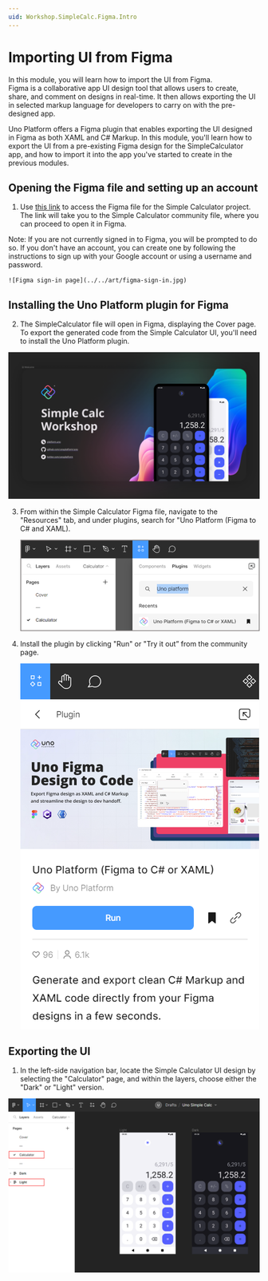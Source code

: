 ```yaml
---
uid: Workshop.SimpleCalc.Figma.Intro
---
```


# Importing UI from Figma

In this module, you will learn how to import the UI from Figma.  
Figma is a collaborative app UI design tool that allows users to create, share, and comment on designs in real-time. It then allows exporting the UI in selected markup language for developers to carry on with the pre-designed app.

Uno Platform offers a Figma plugin that enables exporting the UI designed in Figma as both XAML and C# Markup.
In this module, you'll learn how to export the UI from a pre-existing Figma design for the SimpleCalculator app, and how to import it into the app you've started to create in the previous modules.

## Opening the Figma file and setting up an account

1. Use [this link](https://aka.platform.uno/uno-figma-simplecalc-workshop) to access the Figma file for the Simple Calculator project. The link will take you to the Simple Calculator community file, where you can proceed to open it in Figma.

Note: If you are not currently signed in to Figma, you will be prompted to do so. If you don't have an account, you can create one by following the instructions to sign up with your Google account or using a username and password.

    ![Figma sign-in page](../../art/figma-sign-in.jpg)

## Installing the Uno Platform plugin for Figma

2.	The SimpleCalculator file will open in Figma, displaying the Cover page. To export the generated code from the Simple Calculator UI, you'll need to install the Uno Platform plugin. 

   ![Figma menu plugin](../../art/figma-cover.png)

3.	From within the Simple Calculator Figma file, navigate to the "Resources" tab, and under plugins, search for "Uno Platform (Figma to C# and XAML).

    ![Figma Plugin Launch](../../art/figma-plugin-launch.png)

4.	Install the plugin by clicking "Run" or "Try it out” from the community page.

    ![Figma Plugin Launch](../../art/figma-run-plugin.png)

## Exporting the UI

1.	In the left-side navigation bar, locate the Simple Calculator UI design by selecting the "Calculator" page, and within the layers, choose either the "Dark" or "Light" version.

![Select Figma Design](../../art/figma-select-design.png)